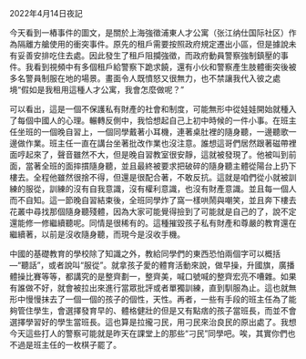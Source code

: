2022年4月14日夜記

今天看到一樁事件的圖文，是關於上海強徵浦東人才公寓（张江纳仕国际社区）作為隔離方艙使用的衝突事件。原先的租戶需要按照政府規定遷出小區，但是據說未有妥善安排吃住去處。因此發生了租戶阻攔強徵，而政府動員警察強制鎮壓的事件。我看到視頻中有多個租戶給警察下跪求饒，還有小伙和警察產生肢體衝突後被多名警員制服在地的場景。畫面令人既憤怒又很無力，也不禁讓我代入彼之處境“假如是我租用這種人才公寓，我會怎麼做呢？”

可以看出，這是一個不保護私有財產的社會和制度，可能無形中從娃娃開始就種入了每個中國人的心理。輾轉反側中，我恰想起自己上初中時候的一件小事。在班主任坐班的一個晚自習上，一個同學戴著小耳機，連著桌肚裡的隨身聽，一邊聽歌一邊做作業。班主任一直在講台坐著批改作業也沒注意。誰想這哥們居然跟著磁帶裡面哼起來了，聲音雖然不大，但是晚自習教室很安靜，這就被發現了。他被叫到前面，當著全班的面摔摜隨身聽，並且最終被要求把破碎的隨身聽主體從陽台上扔下樓去。全程他雖然很捨不得，但還是很配合著，不敢反抗。這就是咱們從小就被訓練的服從，訓練的沒有自我意識，沒有權利意識，也沒有財產意識。並且每一個人而不自知。這一節晚自習結束後，全班同學炸了窩一樣哄鬧與嘲笑，並且奔下樓去花叢中尋找那個隨身聽殘體，因為大家可能覺得撿到了可能就是自己的了，說不定還能修一修繼續聽呢。同情是很稀有的。這種摧毀孩子私有財產和尊嚴的教育還在繼續著，以前是沒收隨身聽，而現今是沒收手機。

中國的基礎教育的學校除了知識之外，教給同學們的東西恐怕兩個字可以概括—“聽話”，或者說叫“服從”。就拿孩子愛的體育活動來說，做早操，升國旗，廣播體操比賽等等，都講究的是整齊劃一，整齊美，喊口號喊的整齊宏亮不嘈雜。如果有誰做不好，就會被拉出來進行當眾批評或者單獨訓練，直到馴服為止。這也就無形中慢慢抹去了一個一個的孩子的個性，天性。再者，一些有手段的班主任為了能夠管住學生，會選擇發育早的、體格健壯的但是又有點痞的孩子當班長，而並不會選擇學習好的學生當班長。這也算是拉攏刁民，用刁民來治良民的原出處了。我想今天這些打人的警察可能就是昨天在課堂上的那些“刁民”同學吧。唉，其實你們也不過是班主任的一枚棋子罷了。
